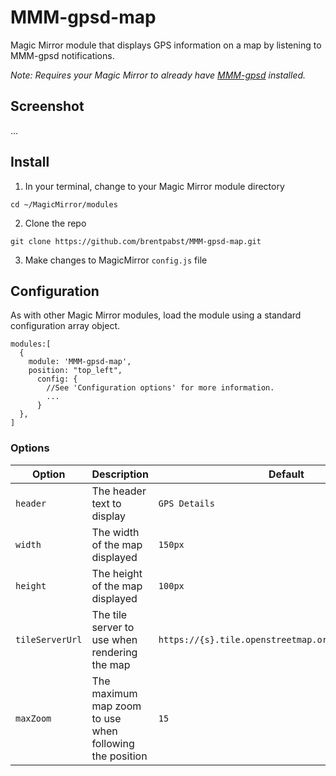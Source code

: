 # MMM-gpsd-map

Magic Mirror module that displays GPS information on a map by listening to MMM-gpsd notifications.

_Note: Requires your Magic Mirror to already have [MMM-gpsd](https://github.com/brentpabst/MMM-gpsd) installed._

## Screenshot

...

## Install

1. In your terminal, change to your Magic Mirror module directory

`cd ~/MagicMirror/modules`

2. Clone the repo

`git clone https://github.com/brentpabst/MMM-gpsd-map.git`

3. Make changes to MagicMirror `config.js` file

## Configuration

As with other Magic Mirror modules, load the module using a standard configuration array object.

```
modules:[
  {
    module: 'MMM-gpsd-map',
    position: "top_left",
      config: {
        //See 'Configuration options' for more information.
        ...
      }
  },
]
```

### Options

| Option          | Description                                             | Default                                              |
| --------------- | ------------------------------------------------------- | ---------------------------------------------------- |
| `header`        | The header text to display                              | `GPS Details`                                        |
| `width`         | The width of the map displayed                          | `150px`                                              |
| `height`        | The height of the map displayed                         | `100px`                                              |
| `tileServerUrl` | The tile server to use when rendering the map           | `https://{s}.tile.openstreetmap.org/{z}/{x}/{y}.png` |
| `maxZoom`       | The maximum map zoom to use when following the position | `15`                                                 |
